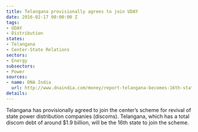 ```yaml
---
title: Telangana provisionally agrees to join UDAY
date: 2016-02-17 00:00:00 Z
tags:
- UDAY
- Distribution
states:
- Telangana
- Center-State Relations
sectors:
- Energy
subsectors:
- Power
sources:
- name: DNA India
  url: http://www.dnaindia.com/money/report-telangana-becomes-16th-state-to-join-uday-scheme-piyush-goyal-2177052
details: 
---
```


Telangana has provisionally agreed to join the center’s scheme for revival of state power distribution companies (discoms). Telangana, which has a total discom debt of around $1.9 billion, will be the 16th state to join the scheme.
